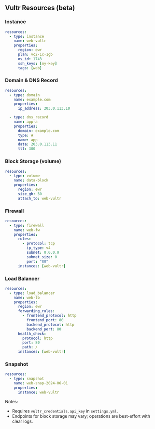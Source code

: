 ## Vultr Resources (beta)

### Instance

```yaml
resources:
  - type: instance
    name: web-vultr
    properties:
      region: ewr
      plan: vc2-1c-1gb
      os_id: 1743
      ssh_keys: [my-key]
      tags: [web]
```

### Domain & DNS Record

```yaml
resources:
  - type: domain
    name: example.com
    properties:
      ip_address: 203.0.113.10

  - type: dns_record
    name: app-a
    properties:
      domain: example.com
      type: A
      name: app
      data: 203.0.113.11
      ttl: 300
```

### Block Storage (volume)

```yaml
resources:
  - type: volume
    name: data-block
    properties:
      region: ewr
      size_gb: 50
      attach_to: web-vultr
```

### Firewall

```yaml
resources:
  - type: firewall
    name: web-fw
    properties:
      rules:
        - protocol: tcp
          ip_type: v4
          subnet: 0.0.0.0
          subnet_size: 0
          port: "80"
      instances: [web-vultr]
```

### Load Balancer

```yaml
resources:
  - type: load_balancer
    name: web-lb
    properties:
      region: ewr
      forwarding_rules:
        - frontend_protocol: http
          frontend_port: 80
          backend_protocol: http
          backend_port: 80
      health_check:
        protocol: http
        port: 80
        path: /
      instances: [web-vultr]
```

### Snapshot

```yaml
resources:
  - type: snapshot
    name: web-snap-2024-06-01
    properties:
      instance: web-vultr
```

Notes:
- Requires `vultr_credentials.api_key` in `settings.yml`.
- Endpoints for block storage may vary; operations are best-effort with clear logs.
